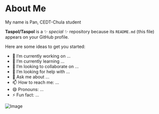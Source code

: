 # About Me
My name is Pan, CEDT-Chula student 



**Taspol/Taspol** is a ✨ _special_ ✨ repository because its `README.md` (this file) appears on your GitHub profile.

Here are some ideas to get you started:

- 🔭 I’m currently working on ...
- 🌱 I’m currently learning ...
- 👯 I’m looking to collaborate on ...
- 🤔 I’m looking for help with ...
- 💬 Ask me about ...
- 📫 How to reach me: ...
- 😄 Pronouns: ...
- ⚡ Fun fact: ...

![Image](https://media.licdn.com/dms/image/D5603AQHLF7NsG07jeA/profile-displayphoto-shrink_800_800/0/1700675584327?e=2147483647&v=beta&t=yAf5mGF_tL3_Ve4Zr5UXF2kLUDU4kTL9DpLXug72VaY)
